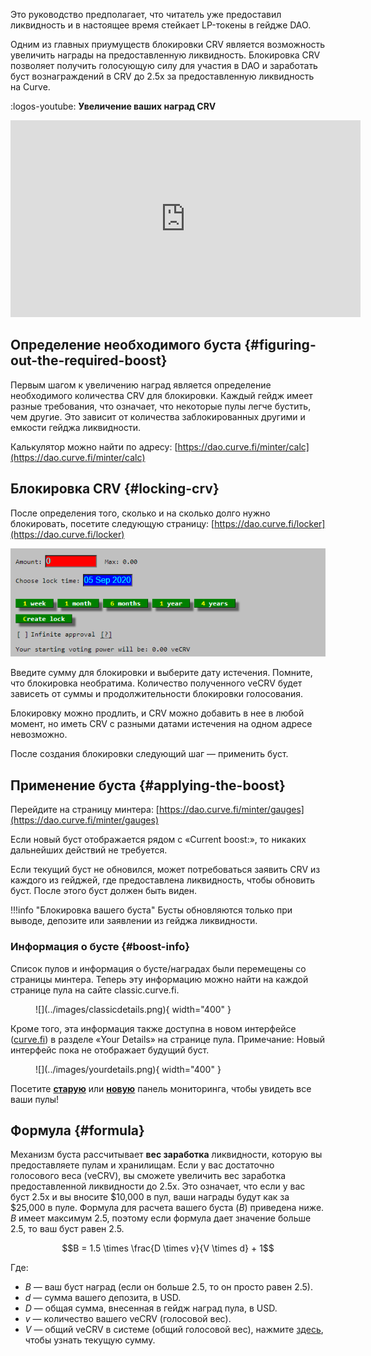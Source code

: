 Это руководство предполагает, что читатель уже предоставил ликвидность и в настоящее время стейкает LP-токены в гейдже DAO.

Одним из главных приумуществ блокировки CRV является возможность увеличить награды на предоставленную ликвидность. Блокировка CRV позволяет получить голосующую силу для участия в DAO и заработать буст вознаграждений в CRV до 2.5x за предоставленную ликвидность на Curve.

:logos-youtube: **Увеличение ваших наград CRV**

<iframe width="560" height="315" src="https://www.youtube.com/embed/blZTCWu-DQg?si=3VPX1Tjh384D6xnQ" title="YouTube video player" frameborder="0" allow="accelerometer; autoplay; clipboard-write; encrypted-media; gyroscope; picture-in-picture; web-share" referrerpolicy="strict-origin-when-cross-origin" allowfullscreen></iframe>

## **Определение необходимого буста** {#figuring-out-the-required-boost}

Первым шагом к увеличению наград является определение необходимого количества CRV для блокировки. Каждый гейдж имеет разные требования, что означает, что некоторые пулы легче бустить, чем другие. Это зависит от количества заблокированных другими и емкости гейджа ликвидности.

Калькулятор можно найти по адресу: [https://dao.curve.fi/minter/calc](https://dao.curve.fi/minter/calc)

## **Блокировка CRV** {#locking-crv}

После определения того, сколько и на сколько долго нужно блокировать, посетите следующую страницу: [https://dao.curve.fi/locker](https://dao.curve.fi/locker)

![Интерфейс блокировки](../images/ui/lock.webp)

Введите сумму для блокировки и выберите дату истечения. Помните, что блокировка необратима. Количество полученного veCRV будет зависеть от суммы и продолжительности блокировки голосования.

Блокировку можно продлить, и CRV можно добавить в нее в любой момент, но иметь CRV с разными датами истечения на одном адресе невозможно.

После создания блокировки следующий шаг — применить буст.

## **Применение буста** {#applying-the-boost}

Перейдите на страницу минтера: [https://dao.curve.fi/minter/gauges](https://dao.curve.fi/minter/gauges)

Если новый буст отображается рядом с «Current boost:», то никаких дальнейших действий не требуется.

Если текущий буст не обновился, может потребоваться заявить CRV из каждого из гейджей, где предоставлена ликвидность, чтобы обновить буст. После этого буст должен быть виден.

!!!info "Блокировка вашего буста"
    Бусты обновляются только при выводе, депозите или заявлении из гейджа ликвидности.

### **Информация о бусте** {#boost-info}

Список пулов и информация о бусте/наградах были перемещены со страницы минтера. Теперь эту информацию можно найти на каждой странице пула на сайте classic.curve.fi.

<figure markdown>
  ![](../images/classicdetails.png){ width="400" }
  <figcaption></figcaption>
</figure>

Кроме того, эта информация также доступна в новом интерфейсе ([curve.fi](https://curve.fi/)) в разделе «Your Details» на странице пула. Примечание: Новый интерфейс пока не отображает будущий буст.

<figure markdown>
  ![](../images/yourdetails.png){ width="400" }
  <figcaption></figcaption>
</figure>

Посетите [**старую**](https://classic.curve.fi/pools/?see=0x0000000000000000000000000000000000000000) или [**новую**](https://curve.fi/#/ethereum/dashboard) панель мониторинга, чтобы увидеть все ваши пулы!

## **Формула** {#formula}

Механизм буста рассчитывает **вес заработка** ликвидности, которую вы предоставляете пулам и хранилищам. Если у вас достаточно голосового веса (veCRV), вы сможете увеличить вес заработка предоставленной ликвидности до 2.5x. Это означает, что если у вас буст 2.5x и вы вносите \$10,000 в пул, ваши награды будут как за \$25,000 в пуле. Формула для расчета вашего буста ($B$) приведена ниже. $B$ имеет максимум 2.5, поэтому если формула дает значение больше 2.5, то ваш буст равен 2.5.

$$B = 1.5 \times \frac{D \times v}{V \times d} + 1$$

Где:

* $B$ — ваш буст наград (если он больше 2.5, то он просто равен 2.5).
* $d$ — сумма вашего депозита, в USD.
* $D$ — общая сумма, внесенная в гейдж наград пула, в USD.
* $v$ — количество вашего veCRV (голосовой вес).
* $V$ — общий veCRV в системе (общий голосовой вес), нажмите [здесь](https://classic.curve.fi/usecrv), чтобы узнать текущую сумму.

